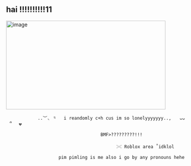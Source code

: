 ## hai !!!!!!!!!!11
<img width="435" height="242" alt="image" src="https://github.com/user-attachments/assets/c17dae29-1ab0-4b3a-9948-ba5f3892c6d1" />


                ..︶◟ ⺀　 i reandomly c+h cus im so lonelyyyyyyy..,  ⠀ᴗᴗ　⠀՞ 　💔 

                                        BMF>?????????!!!

                                              𓏵 Roblox area ˚idklol

                        pim pimling is me also i go by any pronouns hehe
